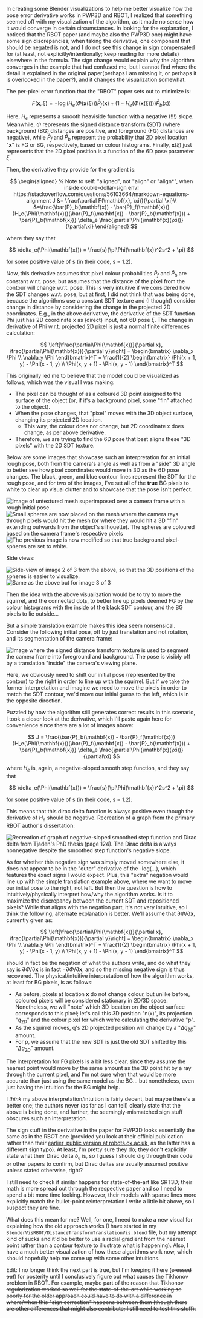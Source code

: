 In creating some Blender visualizations to help me better visualize how the pose error derivative works in PWP3D and RBOT, I realized that something seemed off with my visualization of the algorithm, as it made no sense how it would converge in certain circumstances. In looking for the explanation, I noticed that the RBOT paper (and maybe also the PWP3D one) might have some sign discrepancies; when taking the derivative, one component that should be negated is not, and I do not see this change in sign compensated for (at least, not explicitly/intentionally; keep reading for more details) elsewhere in the formula. The sign change would​ explain why the algorithm converges in the example that had confused me, but I cannot find where the detail is explained in the original paper(perhaps I am missing it, or perhaps it is overlooked in the paper?), and it changes the visualization somewhat. 

The per-pixel error function that the "RBOT" paper sets out to minimize is:

$$
F(\mathbf{x}, \xi) = -\log(H_e(\Phi(\mathbf{x}(\xi)))\bar{P}_f(\mathbf{x}) + (1 - H_e(\Phi(\mathbf{x}(\xi))))\bar{P}_b(x))
$$

Here, $H_e$ represents a smooth heaviside function with a negative (!!!) slope. Meanwhile, $\Phi$ represents the signed distance transform (SDT) (where background (BG) distances are positive, and foreground (FG) distances are negative), while $\bar{P}_f$ and $\bar{P}_b$ represent the probability that 2D pixel location "$\mathbf{x}$" is FG or BG, respectively, based on colour histograms. Finally, $\mathbf{x}(\xi)$ just represents that the 2D pixel position is a function of the 6D pose parameter $\xi$.

Then, the derivative they provide for the gradient is:

$$
\begin{aligned} % Note to self: "aligned", not "align" or "align*", when inside double-dollar-sign env! https://stackoverflow.com/questions/56103664/markdown-equations-alignment
J &= \frac{\partial F(\mathbf{x}, \xi)}{\partial \xi}\\ &=\frac{\bar{P}_b(\mathbf{x}) - \bar{P}_f(\mathbf{x})}{H_e(\Phi(\mathbf{x}))(\bar{P}_f(\mathbf{x}) - \bar{P}_b(\mathbf{x})) + \bar{P}_b(\mathbf{x})} \delta_e \frac{\partial\Phi(\mathbf{x}(\xi))}{\partial\xi}
\end{aligned}
$$

where they say that

$$
\delta_e(\Phi(\mathbf{x})) = \frac{s}{\pi\Phi(\mathbf{x})^2s^2 + \pi}
$$

for some positive value of s (in their code, s = 1.2).

Now, this derivative assumes that pixel colour probabilities $\bar{P}_f$ and $\bar{P}_b$ are constant w.r.t. pose, but assumes that the distance of the pixel from the contour will change w.r.t. pose. This is very intuitive if we considered how the SDT changes w.r.t. pose, but at first, I did not think that was being done, because the algorithms use a constant SDT texture and (I thought) consider change in distance by considering the change in the projected 2D coordinates. E.g., in the above derivative, the derivative of the SDT function Phi just has 2D coordinate x as (direct) input, not 6D pose $\xi$. The change in derivative of Phi w.r.t. projected 2D pixel is just a normal finite differences calculation:

$$
\left[\frac{\partial\Phi(\mathbf{x})}{\partial x}, \frac{\partial\Phi(\mathbf{x})}{\partial y}\right] = \begin{bmatrix} \nabla_x \Phi \\ \nabla_y \Phi \end{bmatrix}^T = \frac{1}{2} \begin{bmatrix} \Phi(x + 1, y) - \Phi(x - 1, y) \\ \Phi(x, y + 1) - \Phi(x, y - 1) \end{bmatrix}^T
$$

This originally led me to believe that the model could be visualized as follows, which was the visual I was making:

- The pixel can be thought of as a coloured 3D point assigned to the surface of the object (or, if it's a background pixel, some "fin" attached to the object).
- When the pose changes, that "pixel" moves with the 3D object surface, changing its projected 2D location.
  - This way, the colour does not change, but 2D coordinate x does change, as per above derivative.
- Therefore, we are trying to find the 6D pose that best aligns these "3D pixels" with the 2D SDT texture.

Below are some images that showcase such an interpretation for an initial rough pose, both from the camera's angle as well as from a "side" 3D angle to better see how pixel coordinates would move in 3D as the 6D pose changes. The black, green, and blue contour lines represent the SDT for the rough pose, and for two of the images, I've set all of the **true** BG pixels to white to clear up visual clutter and to showcase that the pose isn't perfect. 

![Image of untextured mesh superimposed over a camera frame with a rough initial pose.](./BlenderVisRBOT/renders/01-InitialPose.png)
![Small spheres are now placed on the mesh where the camera rays through pixels would hit the mesh (or where they would hit a 3D "fin" extending outwards from the object's silhouette). The spheres are coloured based on the camera frame's respective pixels](./BlenderVisRBOT/renders/02-PixelDots.png)
![The previous image is now modified so that true background pixel-spheres are set to white.](./BlenderVisRBOT/renders/03-FG-Only.png)

Side views:

![Side-view of image 2 of 3 from the above, so that the 3D positions of the spheres is easier to visualize.](./BlenderVisRBOT/renders/Side-02-PixelDots.png)
![Same as the above but for image 3 of 3](./BlenderVisRBOT/renders/Side-03-FG-Only.png)

<!--
![placeholder](./BlenderVisRBOT/renders/04-FirstIteration.png)
![placeholder](./BlenderVisRBOT/renders/05-FinalPose.png)
![placeholder](./BlenderVisRBOT/renders/06-FinalPoseNoDots.png)


![placeholder](./BlenderVisRBOT/renders/Side-04-FirstIteration.png)
![placeholder](./BlenderVisRBOT/renders/Side-05-FinalPose.png)
-->

Then the idea with the above visualization would be to try to move the squirrel, and the connected dots, to better line up pixels deemed FG by the colour histograms with the inside of the black SDT contour, and the BG pixels to lie outside...

But a simple translation example makes this idea seem nonsensical. Consider the following initial pose, off by just translation and not rotation, and its segmentation of the camera frame:

![Image where the signed distance transform texture is used to segment the camera frame into foreground and background. The pose is visibly off by a translation "inside" the camera's viewing plane.](./BlenderVisRBOT/renders/squirrelShiftFront.png)
<!--![placeholder](./BlenderVisRBOT/renders/squirrelShiftSide.png)-->

Here, we obviously need to shift our initial pose (represented by the contour) to the right in order to line up with the squirrel. But if we take the former interpretation and imagine we need to move the pixels in order to match the SDT contour, we'd move our initial guess to the left, which is in the opposite direction.

Puzzled by how the algorithm still generates correct results in this scenario, I took a closer look at the derivative, which I'll paste again here for convenience since there are a lot of images above:

$$
J = \frac{\bar{P}_b(\mathbf{x}) - \bar{P}_f(\mathbf{x})}{H_e(\Phi(\mathbf{x}))(\bar{P}_f(\mathbf{x}) - \bar{P}_b(\mathbf{x})) + \bar{P}_b(\mathbf{x})} \delta_e \frac{\partial\Phi(\mathbf{x}(\xi))}{\partial\xi}
$$

where $H_e$ is, again, a negative-sloped smooth step function, and they say that 

$$
\delta_e(\Phi(\mathbf{x})) = \frac{s}{\pi\Phi(\mathbf{x})^2s^2 + \pi}
$$

for some positive value of s (in their code, s = 1.2).

This means that this dirac delta function is always positive even though the derivative of $H_e$ should be negative. Recreation of a graph from the primary RBOT author's dissertation:

![Recreation of graph of negative-sloped smoothed step function and Dirac delta from Tjaden's PhD thesis (page 124). The Dirac delta is always nonnegative despite the smoothed step function's negative slope.](./BlenderVisRBOT/heavisideGraph/heavisideGraph.png)

As for whether this negative sign was simply moved somewhere else, it does not appear to be in the "outer" derivative of the -log(...), which features the exact signs I would expect. Plus, this "extra" negation would line up with the simple translation example above, where we want to move our initial pose to the right, not left. But then the question is how to intuitively/physically interpret how/why the algorithm works. Is it to maximize​ the discrepancy between the current SDT and repositioned pixels? While that aligns with the negation part, it's not very intuitive, so I think the following, alternate explanation is better. We'll assume that $\partial \Phi /\partial \mathbf{x}$, currently given as:


$$
\left[\frac{\partial\Phi(\mathbf{x})}{\partial x}, \frac{\partial\Phi(\mathbf{x})}{\partial y}\right] = \begin{bmatrix} \nabla_x \Phi \\ \nabla_y \Phi \end{bmatrix}^T = \frac{1}{2} \begin{bmatrix} \Phi(x + 1, y) - \Phi(x - 1, y) \\ \Phi(x, y + 1) - \Phi(x, y - 1) \end{bmatrix}^T
$$

should in fact be the negation of what the authors write, and do what they say is $\partial \Phi /\partial \mathbf{x}$ is in fact $-\partial \Phi /\partial \mathbf{x}$, and so the missing negative sign is thus recovered. The physical/intuitive interpretation of how the algorithm works, at least for BG pixels, is as follows:

- As before, pixels at location $\mathbf{x}$ do not change colour, but unlike before, coloured pixels will be considered stationary in 2D/3D space. Nonetheless, we will "note" which 3D location on the object surface corresponds to this pixel; let's call this 3D position "n(x)", its projection "$q_{2D}$" and the colour pixel for which we're calculating the derivative "p".
- As the squirrel moves, q's 2D projected position will change by a "$\Delta q_{2D}$" amount. 
- For p, we assume that the new SDT is just the old SDT shifted by this "$\Delta q_{2D}$" amount.

The interpretation for FG pixels is a bit less clear, since they assume the nearest point would move by the same amount as the 3D point hit by a ray through the current pixel, and I'm not sure when that would be more accurate than just using the same model as the BG... but nonetheless, even just having the intuition for the BG might help.

I _think_ my above interpretation/intuition is fairly decent, but maybe there's a better one; the authors never (as far as I can tell) clearly state that the above is being done, and further, the seemingly-mismatched sign stuff obscures such an interpretation.

The sign stuff in the derivative in the paper for PWP3D looks essentially the same as in the RBOT one (provided you look at their official publication rather than their [earlier, public version at robots.ox.ac.uk](https://www.robots.ox.ac.uk/~victor/pdfs/prisacariu_reid_ijcv2012_draft.pdf), as the latter has a different sign typo). At least, I'm pretty sure they do; they don't explicitly state what their Dirac delta $\delta_e$ is, so I guess I should dig through their code or other papers to confirm, but Dirac deltas are usually assumed positive unless stated otherwise, right?

<!--
$$
P(\Phi\vert\Omega) = \Pi_{\mathbf{x} \in \Omega}(H_e(\Phi)P_f + (1 - H_e(\Phi))P_b) \implies \\
E(\Phi) = -\log(P(\Phi\vert\Omega)) = -\sum_{i=1}^N\log(H_e(\Phi)P_f + (1 - H_e(\Phi))P_b)
$$

where $\Omega$ is the set of all pixels being considered. Then, they use $\lambda_i$ instead of $\xi_i$ to represent pose parameters and provide the differentiation of:

$$
\frac{\partial E}{\partial \lambda_i} = -\sum_{i=i}^N \frac{P_f - P_b}{H_e(\Phi)P_f + (1 - H_e(\Phi))P_b} \frac{\partial H_e(\Phi)}{\partial \lambda_i}
$$
-->

I still need to check if similar happens for state-of-the-art like SRT3D; their math is more spread out through the respective paper and so I need to spend a bit more time looking. However, their models with sparse lines more explicitly match the bullet-point reinterpretation I write a little bit above, so I suspect they are fine.

What does this mean for me? Well, for one, I need to make a new visual for explaining how the old approach works (I have started in my `BlenderVisRBOT/DistanceTransformTranslationVis.blend` file, but my attempt kind of sucks and it'd be better to use a radial gradient from the nearest point rather than a contour texture to illustrate what is happening). Also, I have a much better visualization of how these algorithms work now, which should hopefully help me come up with some other intuitions.  

Edit: I no longer think the next part is true, but I'm keeping it here (~~crossed out~~) for posterity until I conclusively figure out what causes the Tikhonov problem in RBOT. ~~For example, maybe part of the reason that Tikhonov regularization worked so well for the state-of-the-art while working so poorly for the older approach could have to do with a difference in where/when this "sign correction" happens between them (though there are other differences that might also contribute; I still need to test this stuff).~~

